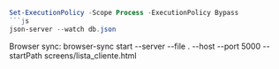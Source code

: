 ``` json-server.ps1 no está firmado digitalmente. No se puede ejecutar este script en el sistema actual
Set-ExecutionPolicy -Scope Process -ExecutionPolicy Bypass
```js
json-server --watch db.json
```

Browser sync: browser-sync start --server --file . --host --port 5000 --startPath screens/lista_cliente.html


